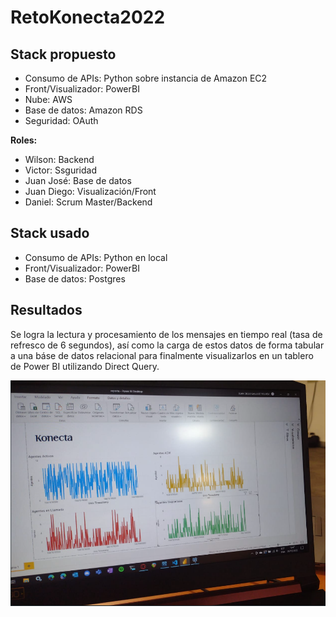 # RetoKonecta2022

## Stack propuesto
- Consumo de APIs: Python sobre instancia de Amazon EC2
- Front/Visualizador: PowerBI
- Nube: AWS
- Base de datos: Amazon RDS
- Seguridad: OAuth

**Roles:**
- Wilson: Backend
- Victor: Ssguridad
- Juan José: Base de datos
- Juan Diego: Visualización/Front
- Daniel: Scrum Master/Backend

## Stack usado
- Consumo de APIs: Python en local
- Front/Visualizador: PowerBI
- Base de datos: Postgres

## Resultados
Se logra la lectura y procesamiento de los mensajes en tiempo real (tasa de refresco de 6 segundos), así como la carga de estos datos de forma tabular a una báse de datos relacional para finalmente visualizarlos en un tablero de Power BI utilizando Direct Query.

![Rsultados](workingtask.png)